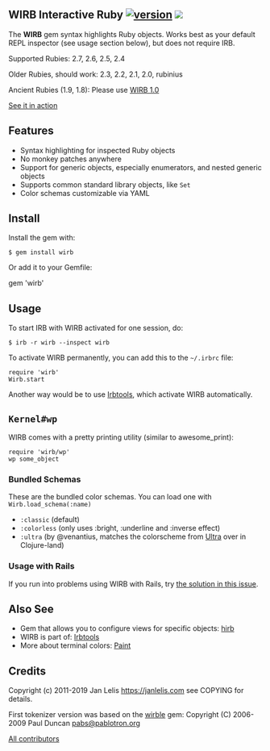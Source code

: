 ## WIRB Interactive Ruby [![version](https://badge.fury.io/rb/wirb.svg)](https://badge.fury.io/rb/wirb) [<img src="https://travis-ci.org/janlelis/wirb.png" />](https://travis-ci.org/janlelis/wirb)

The **WIRB** gem syntax highlights Ruby objects. Works best as your default REPL inspector (see usage section below), but does not require IRB.

Supported Rubies: 2.7, 2.6, 2.5, 2.4

Older Rubies, should work: 2.3, 2.2, 2.1, 2.0, rubinius

Ancient Rubies (1.9, 1.8): Please use [WIRB 1.0](https://github.com/janlelis/wirb/tree/1.0.3)

[See it in action](https://travis-ci.org/janlelis/wirb/jobs/56299603)


## Features

* Syntax highlighting for inspected Ruby objects
* No monkey patches anywhere
* Support for generic objects, especially enumerators, and nested generic objects
* Supports common standard library objects, like `Set`
* Color schemas customizable via YAML

## Install

Install the gem with:

    $ gem install wirb

Or add it to your Gemfile:

   gem 'wirb'

## Usage

To start IRB with WIRB activated for one session, do:

    $ irb -r wirb --inspect wirb

To activate WIRB permanently, you can add this to the `~/.irbrc` file:

    require 'wirb'
    Wirb.start

Another way would be to use [Irbtools](https://irb.tools), which activate WIRB automatically.

## `Kernel#wp`

WIRB comes with a pretty printing utility (similar to awesome_print):

    require 'wirb/wp'
    wp some_object

### Bundled Schemas

These are the bundled color schemas. You can load one with `Wirb.load_schema(:name)`

* `:classic` (default)
* `:colorless` (only uses :bright, :underline and :inverse effect)
* `:ultra` (by @venantius, matches the colorscheme from [Ultra](https://github.com/venantius/ultra) over in Clojure-land)

### Usage with Rails

If you run into problems using WIRB with Rails, try [the solution in this issue](https://github.com/janlelis/wirb/issues/12#issuecomment-249492524).

## Also See

* Gem that allows you to configure views for specific objects:
  [hirb](https://github.com/cldwalker/hirb)
* WIRB is part of: [Irbtools](https://github.com/janlelis/irbtools)
* More about terminal colors: [Paint](https://github.com/janlelis/paint)

## Credits

Copyright (c) 2011-2019 Jan Lelis <https://janlelis.com> see COPYING for details.

First tokenizer version was based on the [wirble](https://rubygems.org/gems/wirble) gem:
Copyright (C) 2006-2009 Paul Duncan <pabs@pablotron.org>

[All contributors](https://github.com/janlelis/wirb/contributors)
